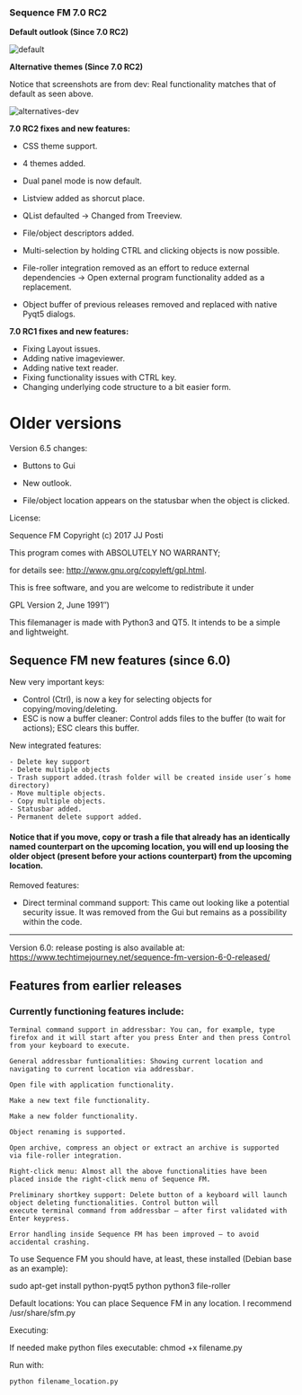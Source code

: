 
### Sequence FM 7.0 RC2

<b>Default outlook (Since 7.0 RC2)</b>

![default](https://user-images.githubusercontent.com/29865797/114307574-f77a2700-9ae8-11eb-815a-e863e3972372.png)


<b>Alternative themes (Since 7.0 RC2)</b> 

Notice that screenshots are from dev: Real functionality matches that of default as seen above. 

![alternatives-dev](https://user-images.githubusercontent.com/29865797/114307577-fba64480-9ae8-11eb-9483-a6799024ddb4.png)


<b>7.0 RC2 fixes and new features:</b>

- CSS theme support.
- 4 themes added.
- Dual panel mode is now default.

- Listview added as shorcut place.
- QList defaulted -> Changed from Treeview.
- File/object descriptors added.

- Multi-selection by holding CTRL and clicking objects is now possible.
- File-roller integration removed as an effort to reduce external dependencies -> Open external program functionality added as a replacement.
- Object buffer of previous releases removed and replaced with native Pyqt5 dialogs.


<b>7.0 RC1 fixes and new features:</b>
- Fixing Layout issues.
- Adding native imageviewer.
- Adding native text reader.
- Fixing functionality issues with CTRL key.
- Changing underlying code structure to a bit easier form.


# Older versions
Version 6.5 changes:

- Buttons to Gui

- New outlook.

- File/object location appears on the statusbar when the object is clicked.

License:

Sequence FM Copyright (c) 2017 JJ Posti

This program comes with ABSOLUTELY NO WARRANTY;

for details see: http://www.gnu.org/copyleft/gpl.html.

This is free software, and you are welcome to redistribute it under

GPL Version 2, June 1991″)


This filemanager is made with Python3 and QT5. It intends to be a simple and lightweight.

## Sequence FM new features (since 6.0)

New very important keys:

- Control (Ctrl), is now a key for selecting objects for copying/moving/deleting.
- ESC is now a buffer cleaner: Control adds files to the buffer (to wait for actions); ESC clears this buffer.
	 
New integrated features:

    - Delete key support
    - Delete multiple objects
    - Trash support added.(trash folder will be created inside user´s home directory)
    - Move multiple objects.
    - Copy multiple objects.
    - Statusbar added. 
    - Permanent delete support added.

#### Notice that if you move, copy or trash a file that already has an identically named counterpart on the upcoming location, you will end up loosing the older object (present before your actions counterpart) from the upcoming location.

Removed features:

- Direct terminal command support: This came out looking like a potential security issue. It was removed from the Gui but remains as a possibility within the code.
 
____________________________________________________________________________________________
Version 6.0: release posting is also available at: https://www.techtimejourney.net/sequence-fm-version-6-0-released/

## Features from earlier releases
### Currently functioning features include:

    Terminal command support in addressbar: You can, for example, type firefox and it will start after you press Enter and then press Control from your keyboard to execute.

    General addressbar funtionalities: Showing current location and navigating to current location via addressbar.

    Open file with application functionality.

    Make a new text file functionality.

    Make a new folder functionality.

    Object renaming is supported.

    Open archive, compress an object or extract an archive is supported via file-roller integration.

    Right-click menu: Almost all the above functionalities have been placed inside the right-click menu of Sequence FM.

    Preliminary shortkey support: Delete button of a keyboard will launch object deleting functionalities. Control button will 
    execute terminal command from addressbar – after first validated with Enter keypress.

    Error handling inside Sequence FM has been improved – to avoid accidental crashing.

To use Sequence FM you should have, at least, these installed (Debian base as an example):

sudo apt-get install python-pyqt5 python python3 file-roller

Default locations: You can place Sequence FM in any location. I recommend /usr/share/sfm.py

Executing:

If needed make python files executable: chmod +x filename.py

Run with: 


    python filename_location.py





